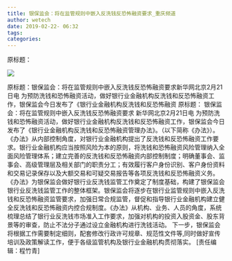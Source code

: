 ```yaml
---
title: 银保监会：将在监管规则中嵌入反洗钱反恐怖融资要求_重庆频道
author: wetech
date: 2019-02-22- 06:32
tags: 
categories: 
---
```

原标题：
<!-- more -->
                
<img align="center" border="0" src="http://p2.ifengimg.com/a/2016/0810/204c433878d5cf9size1_w16_h16.png" />
                
            
原标题：银保监会：将在监管规则中嵌入反洗钱反恐怖融资要求新华网北京2月21日电 为预防洗钱和恐怖融资活动，做好银行业金融机构反洗钱和反恐怖融资工作，银保监会今日发布了《银行业金融机构反洗钱和反恐怖融资
原标题：
银保监会：将在监管规则中嵌入反洗钱反恐怖融资要求
新华网北京2月21日电 为预防洗钱和恐怖融资活动，做好银行业金融机构反洗钱和反恐怖融资工作，银保监会今日发布了《银行业金融机构反洗钱和反恐怖融资管理办法》。（以下简称《办法》）。
《办法》从内部控制角度，对银行业金融机构提出了反洗钱和反恐怖融资工作要求。银行业金融机构应当按照风险为本的原则，将洗钱和恐怖融资风险管理纳入全面风险管理体系；建立完善的反洗钱和反恐怖融资内部控制制度；明确董事会、监事会、高级管理层及相关部门的职责分工；有效履行客户身份识别、客户身份资料和交易记录保存以及大额交易和可疑交易报告等各项反洗钱和反恐怖融资义务。
《办法》为银保监会做好银行业反洗钱监管工作奠定了制度基础，构建了银保监会银行业反洗钱监管工作的整体框架。银保监会将逐步在银行业监管规则中嵌入反洗钱和反恐怖融资监管要求，加强日常合规监管，督促和指导银行业金融机构建立健全反洗钱和反恐怖融资内控合规制度。《办法》从机构、业务、人员的角度，系统梳理总结了银行业反洗钱市场准入工作要求，加强对机构的投资入股资金、股东背景等的审查，防止不法分子通过设立金融机构进行洗钱活动。
下一步，银保监会将根据工作需要制定细则，配套修改行政许可规章、规范性文件等,同时做好宣传培训及政策解读工作，便于各级监管机构及银行业金融机构贯彻落实。
[责任编辑：程竹青]
            
